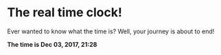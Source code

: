 # The real time clock!

Ever wanted to know what the time is? Well, your journey is about to end!

**The time is Dec 03, 2017, 21:28**